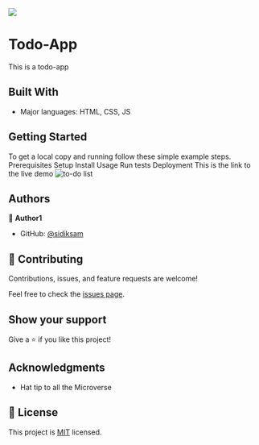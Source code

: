 ![](https://img.shields.io/badge/Microverse-blueviolet)

# Todo-App
This is a todo-app


## Built With

- Major languages: HTML, CSS, JS

## Getting Started
To get a local copy and running follow these simple example steps.
Prerequisites
Setup
Install
Usage
Run tests
Deployment
This is the link to the live demo ![to-do list](https://sidiksam.github.io/todo-list/dist/)

## Authors

👤 **Author1**

- GitHub: [@sidiksam](https://github.com/sidiksam)

## 🤝 Contributing

Contributions, issues, and feature requests are welcome!

Feel free to check the [issues page](../../issues/).

## Show your support

Give a ⭐️ if you like this project!

## Acknowledgments

- Hat tip to all the Microverse 

## 📝 License

This project is [MIT](./MIT.md) licensed.


